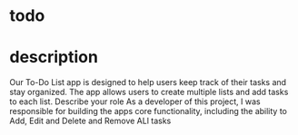 # todo
# description 
Our To-Do List app is designed to help users keep track of their tasks and stay
organized. The app allows users to create multiple lists and add tasks to each list.
Describe your role
As a developer of this project, I was responsible for building the apps core functionality,
including the ability to Add, Edit and Delete and Remove ALl tasks
